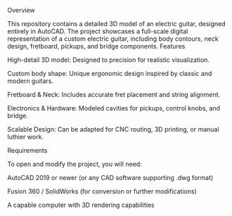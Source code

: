 Overview

This repository contains a detailed 3D model of an electric guitar, designed entirely in AutoCAD. The project showcases a full-scale digital representation of a custom electric guitar, including body contours, neck design, fretboard, pickups, and bridge components.
Features

High-detail 3D model: Designed to precision for realistic visualization.

Custom body shape: Unique ergonomic design inspired by classic and modern guitars.

Fretboard & Neck: Includes accurate fret placement and string alignment.

Electronics & Hardware: Modeled cavities for pickups, control knobs, and bridge.

Scalable Design: Can be adapted for CNC routing, 3D printing, or manual luthier work.

Requirements

To open and modify the project, you will need:

AutoCAD 2019 or newer (or any CAD software supporting .dwg format)

Fusion 360 / SolidWorks (for conversion or further modifications)

A capable computer with 3D rendering capabilities

